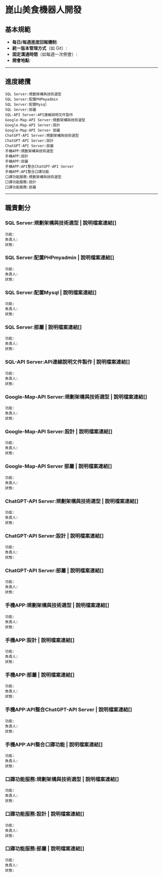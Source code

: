 # 崑山美食機器人開發
## 基本規範

- **每日/每週進度回報機制**:
- **統一版本管理方式**（如 Git）:
- **固定溝通時間**（如每週一次例會）:
- **開會地點**:
--------------------------------------------------
## 進度總攬
```
SQL Server:規劃架構與技術選型
SQL Server:配置PHPmyadmin
SQL Server:配置Mysql
SQL Server:部屬
SQL-API Server:API連線說明文件製作
Google-Map-API Server:規劃架構與技術選型
Google-Map-API Server:設計
Google-Map-API Server 部屬
ChatGPT-API Server:規劃架構與技術選型
ChatGPT-API Server:設計
ChatGPT-API Server:部屬
手機APP:規劃架構與技術選型
手機APP:設計
手機APP:部屬
手機APP:API整合ChatGPT-API Server
手機APP:API整合口譯功能
口譯功能服務:規劃架構與技術選型
口譯功能服務:設計
口譯功能服務:部屬
```
--------------------------------------------------
## 職責劃分
### SQL Server:規劃架構與技術選型 | 說明檔案連結[]
```
功能:
負責人:
狀態:
```

### SQL Server:配置PHPmyadmin | 說明檔案連結[]
```
功能:
負責人:
狀態:
```
### SQL Server:配置Mysql | 說明檔案連結[]
```
功能:
負責人:
狀態:
```
### SQL Server:部屬 | 說明檔案連結[]
```
功能:
負責人:
狀態:
```
### SQL-API Server:API連線說明文件製作 | 說明檔案連結[]
```
功能:
負責人:
狀態:
```
### Google-Map-API Server:規劃架構與技術選型 | 說明檔案連結[]
```
功能:
負責人:
狀態:
```

### Google-Map-API Server:設計 | 說明檔案連結[]
```
功能:
負責人:
狀態:
```
### Google-Map-API Server 部屬 | 說明檔案連結[]
```
功能:
負責人:
狀態:
```
### ChatGPT-API Server:規劃架構與技術選型 | 說明檔案連結[]
```
功能:
負責人:
狀態:
```
### ChatGPT-API Server:設計 | 說明檔案連結[]
```
功能:
負責人:
狀態:
```
### ChatGPT-API Server:部屬 | 說明檔案連結[]
```
功能:
負責人:
狀態:
```
### 手機APP:規劃架構與技術選型 | 說明檔案連結[]
```
功能:
負責人:
狀態:
```
### 手機APP:設計 | 說明檔案連結[]
```
功能:
負責人:
狀態:
```
### 手機APP:部屬 | 說明檔案連結[]
```
功能:
負責人:
狀態:
```
### 手機APP:API整合ChatGPT-API Server | 說明檔案連結[]
```
功能:
負責人:
狀態:
```
### 手機APP:API整合口譯功能 | 說明檔案連結[]
```
功能:
負責人:
狀態:
```
### 口譯功能服務:規劃架構與技術選型 | 說明檔案連結[]
```
功能:
負責人:
狀態:
```
### 口譯功能服務:設計  | 說明檔案連結[]
```
功能:
負責人:
狀態:
```
### 口譯功能服務:部屬  | 說明檔案連結[]
```
功能:
負責人:
狀態:
```





